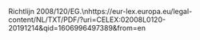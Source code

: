 Richtlijn 2008/120/EG.\nhttps://eur-lex.europa.eu/legal-content/NL/TXT/PDF/?uri=CELEX:02008L0120-20191214&qid=1606996497389&from=en